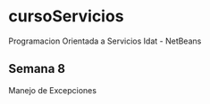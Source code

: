 # cursoServicios
Programacion Orientada a Servicios Idat - NetBeans

## Semana 8
Manejo de Excepciones


